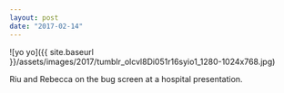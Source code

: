 ```yaml
---
layout: post
date: "2017-02-14"
---
```


![yo yo]({{ site.baseurl }}/assets/images/2017/tumblr_olcvl8Di051r16syio1_1280-1024x768.jpg)

Riu and Rebecca on the bug screen at a hospital presentation.
